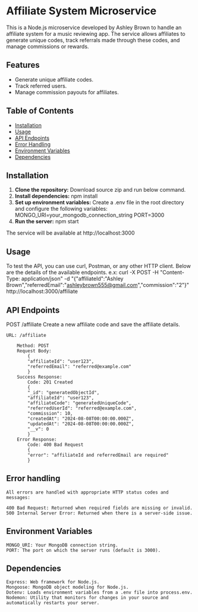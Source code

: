 # Affiliate System Microservice

This is a Node.js microservice developed by Ashley Brown to handle an affiliate system for a music reviewing app. The service allows affiliates to generate unique codes, track referrals made through these codes, and manage commissions or rewards.

## Features

- Generate unique affiliate codes.
- Track referred users.
- Manage commission payouts for affiliates.

## Table of Contents

- [Installation](#installation)
- [Usage](#usage)
- [API Endpoints](#api-endpoints)
- [Error Handling](#error-handling)
- [Environment Variables](#environment-variables)
- [Dependencies](#dependencies)

## Installation

1. **Clone the repository:**
    Download source zip and run below command.
2. **Install dependencies:**
npm install
3. **Set up environment variables:**
Create a .env file in the root directory and configure the following variables:
MONGO_URI=your_mongodb_connection_string
PORT=3000
4. **Run the server:**
npm start

The service will be available at http://localhost:3000

## Usage
To test the API, you can use curl, Postman, or any other HTTP client. Below are the details of the available endpoints.
e.x: 
curl -X POST -H "Content-Type: application/json" -d "{\"affiliateId\":\"Ashley Brown\",\"referredEmail\":\"ashleybrown555@gmail.com\",\"commission\":\"2\"}" http://localhost:3000/affiliate

## API Endpoints
POST /affiliate
Create a new affiliate code and save the affiliate details.

    URL: /affiliate

        Method: POST
        Request Body:
            {
            "affiliateId": "user123",
            "referredEmail": "referred@example.com"
            }
        Success Response:
            Code: 201 Created
            {
            "_id": "generatedObjectId",
            "affiliateId": "user123",
            "affiliateCode": "generatedUniqueCode",
            "referredUserId": "referred@example.com",
            "commission": 10,
            "createdAt": "2024-08-08T00:00:00.000Z",
            "updatedAt": "2024-08-08T00:00:00.000Z",
            "__v": 0
            }
        Error Response:
            Code: 400 Bad Request
            {
            "error": "affiliateId and referredEmail are required"
            }

## Error handling
    All errors are handled with appropriate HTTP status codes and messages:

    400 Bad Request: Returned when required fields are missing or invalid.
    500 Internal Server Error: Returned when there is a server-side issue.

## Environment Variables
    MONGO_URI: Your MongoDB connection string.
    PORT: The port on which the server runs (default is 3000).

## Dependencies
    Express: Web framework for Node.js.
    Mongoose: MongoDB object modeling for Node.js.
    Dotenv: Loads environment variables from a .env file into process.env.
    Nodemon: Utility that monitors for changes in your source and automatically restarts your server.